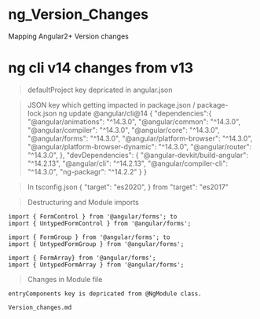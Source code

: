 # ng_Version_Changes
Mapping Angular2+ Version changes

# ng cli v14 changes from v13
  > defaultProject key depricated in angular.json

  > JSON key which getting impacted in package.json / package-lock.json ng update @angular/cli@14 
    {
        "dependencies":{
            "@angular/animations": "^14.3.0",
            "@angular/common": "^14.3.0",
            "@angular/compiler": "^14.3.0",
            "@angular/core": "^14.3.0",
            "@angular/forms": "^14.3.0",
            "@angular/platform-browser": "^14.3.0",
            "@angular/platform-browser-dynamic": "^14.3.0",
            "@angular/router": "^14.3.0",
        },
        "devDependencies": {
        "@angular-devkit/build-angular": "^14.2.13",
        "@angular/cli": "^14.2.13",
        "@angular/compiler-cli": "^14.3.0",
        "ng-packagr": "^14.2.2"
        }
    }

  > In tsconfig.json 
    {
         "target": "es2020",
    }
    from "target": "es2017"

  >   Destructuring and Module imports

    import { FormControl } from '@angular/forms'; to 
    import { UntypedFormControl } from '@angular/forms';
    
    import { FormGroup } from '@angular/forms'; to
    import { UntypedFormGroup } from '@angular/forms';

    import { FormArray} from '@angular/forms';
    import { UntypedFormArray } from '@angular/forms';

  > Changes in Module file 
    
    entryComponents key is depricated from @NgModule class.
    
    Version_changes.md
